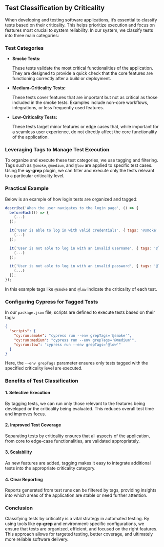 ## Test Classification by Criticality

When developing and testing software applications, it’s essential to classify tests based on their criticality. This helps prioritize execution and focus on features most crucial to system reliability. In our system, we classify tests into three main categories:

### Test Categories

- **Smoke Tests:**

  These tests validate the most critical functionalities of the application. They are designed to provide a quick check that the core features are functioning correctly after a build or deployment.

- **Medium-Criticality Tests:**

  These tests cover features that are important but not as critical as those included in the smoke tests. Examples include non-core workflows, integrations, or less frequently used features.

- **Low-Criticality Tests:**

  These tests target minor features or edge cases that, while important for a seamless user experience, do not directly affect the core functionality of the application.

### Leveraging Tags to Manage Test Execution

To organize and execute these test categories, we use tagging and filtering. Tags such as `@smoke`, `@medium`, and `@low` are applied to specific test cases. Using the **cy-grep** plugin, we can filter and execute only the tests relevant to a particular criticality level.

### Practical Example

Below is an example of how login tests are organized and tagged:

```javascript
describe('When the user navigates to the login page', () => {
  beforeEach(() => {
    (...)
  });

  it('User is able to log in with valid credentials', { tags: '@smoke' }, () => {
    (...)
  });

  it('User is not able to log in with an invalid username', { tags: '@low' }, () => {
    (...)
  });

  it('User is not able to log in with an invalid password', { tags: '@low' }, () => {
    (...)
  });
});
```

In this example tags like `@smoke` and `@low` indicate the criticality of each test.

### Configuring Cypress for Tagged Tests

In our `package.json` file, scripts are defined to execute tests based on their tags:

```json
{
  "scripts": {
    "cy:run:smoke": "cypress run --env grepTags='@smoke'",
    "cy:run:medium": "cypress run --env grepTags='@medium'",
    "cy:run:low": "cypress run --env grepTags='@low'"
  }
}
```

Here, the `--env grepTags` parameter ensures only tests tagged with the specified criticality level are executed.

### Benefits of Test Classification

#### 1. **Selective Execution**
By tagging tests, we can run only those relevant to the features being developed or the criticality being evaluated. This reduces overall test time and improves focus.

#### 2. **Improved Test Coverage**
Separating tests by criticality ensures that all aspects of the application, from core to edge-case functionalities, are validated appropriately.

#### 3. **Scalability**
As new features are added, tagging makes it easy to integrate additional tests into the appropriate criticality category.

#### 4. **Clear Reporting**
Reports generated from test runs can be filtered by tags, providing insights into which areas of the application are stable or need further attention.

### Conclusion

Classifying tests by criticality is a vital strategy in automated testing. By using tools like **cy-grep** and environment-specific configurations, we ensure that tests are organized, efficient, and focused on the right features. This approach allows for targeted testing, better coverage, and ultimately more reliable software delivery.

